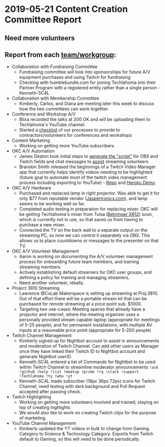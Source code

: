 # 2019-05-21 Content Creation Committee Report
## **Need more volunteers**

## Report from each [team/workgroup](https://github.com/techlahoma/broadcasting/blob/master/teams.md):

* Collaboration with Fundraising Committee
  * Fundraising committee will look into sponsorships for future A/V equipment purchases and using Twitch for fundraising
  * Checking with humblebundle.com for joining Techlahoma into their Partner Program with a registered entity rather than a single person -Kenneth-SC4L
* Collaboration with Membership Committee
  * Kimberly, Carlos, and Diana are meeting later this week to discuss how the two committees can work together.
* Conference and Workshop A/V
  * Blixa recorded the talks at 200 OK and will be uploading them to Techlahoma's YouTube channel.
  * Started a [checklist](https://docs.google.com/document/d/1co_SbACmSKAn1bcVp_sVPmnBm7vtmGkXUtoLWshaP8o/edit) of our processes to provide to contractors/volunteers for conferences and workshops
* Content Marketing
  * Working on getting more YouTube subscribers
* OKC A/V Automation
  * James Deaton took initial steps to [generate the "script"](https://github.com/okjed/streamingschedulescript/blob/master/streamingtextstrings.Rmd) for OBS and Twitch fields and chat messages to [assist](https://okjed.shinyapps.io/streamingtextstrings/) streaming volunteers
  * Brandon Smith released the beginnings of a Twitch Video Manager app that currently helps identify videos needing to be highlighted (future goal to automate most of the twitch video management process including exporting to YouTube) - [Repo](https://github.com/techlahoma/twitch_video_manager) and [Heroku Demo](https://twitch-video-manager.herokuapp.com/).
* OKC A/V Hardware
  * Purchased and replaced lamp in right projector. Was able to get it for only
    $77 from reputable vendor ([Jaspertronics.com](https://www.jaspertronics.com/)), and lamp seems to be working well so far.
  * Completed audio testing in preparation for replacing mixer. OKC will be
    getting Techlahoma's mixer from Tulsa
    ([Behringer XR12](https://www.behringer.com//Categories/Behringer/Mixers/Digital/XR12/p/P0BI6))
    soon, which is currently not in use, so that saves us from having to
    purchase a new mixer.
  * Connected the TV on the back wall to a separate output on the streaming PC,
    so now we can control it separately via OBS. This allows us to place
    countdowns or messages to the presenter on that TV.
* OKC A/V Volunteer Management
  * Aaron is working on documenting the A/V volunteer management process for onboarding future team members, and training streaming members.
  * Actively establishing default streamers for OKC user groups, and defining a
    policy for training and managing streamers.
  * Need another volunteer, ideally.
* Project 3810 Streaming
  * Lawrence @CoLab Makerspace is setting up streaming at Proj.3810. Out of that effort there will be a portable stream kit that can be purchased for remote streaming at a price point sub. $1000. 
  * Targeting two use-cases: Meeting spaces that already have a projector and internet, where the meeting organizer uses a personally provided stream capable laptop (appropriate for meetings of 5-25 people); and for permanent installations, with multiple AV inputs at a reasonable price point (appropriate for 5-200 people)
* Twitch Channel Management
  * Kimberly signed up for Nightbot account to assist in announcements and moderation of Twitch Channel. Can add other users as Manager once they have linked their Twitch ID to Nightbot account and generate Nightbot userID.
  * Kenneth-SC4L entered a list of Commands for Nightbot to be used within Twitch Channel to streamline moderator announcements `!ask !github !help !list !meetup !prime !rq !slack !support !Techlahoma !ty !who !yt`
  * Kenneth-SC4L made subscriber (18px 36px 72px) icons for Twitch Channel, need testing with dark background and Pull Request accepted after passing check.
* Twitch Highlighting
  * Working on getting more volunteers involved and trained; staying on top of creating highlights
  * We would also like to work on creating Twitch clips for the purpose of marketing.
* YouTube Channel Management
  * Kimberly updated the YT videos in bulk to change from Gaming Category to Science & Technology Category. Exports from Twitch default to Gaming, so this will need to be done periodically.
